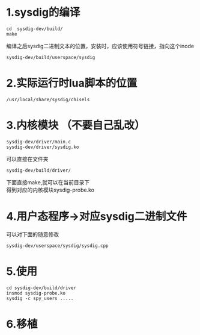 # 1.sysdig的编译
```
cd  sysdig-dev/build/
make
```
编译之后sysdig二进制文本的位置，安装时，应该使用符号链接，指向这个inode
```
sysdig-dev/build/userspace/sysdig
```


# 2.实际运行时lua脚本的位置
```
/usr/local/share/sysdig/chisels
```
# 3.内核模块 （不要自己乱改）
```
sysdig-dev/driver/main.c
sysdig-dev/driver/sysdig.ko
```
可以直接在文件夹
```
sysdig-dev/build/driver/
```
下面直接make,就可以在当前目录下<br>
得到对应的内核模块sysdig-probe.ko

# 4.用户态程序->对应sysdig二进制文件
可以对下面的随意修改
```
sysdig-dev/userspace/sysdig/sysdig.cpp
```

# 5.使用
```
cd sysdig-dev/build/driver
insmod sysdig-probe.ko
sysdig -c spy_users .....
```

# 6.移植
```

```
